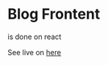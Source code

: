 # Blog Frontent
<p>is done on react</p>

See live on [here](https://blog-frontend-tau-seven.vercel.app)

